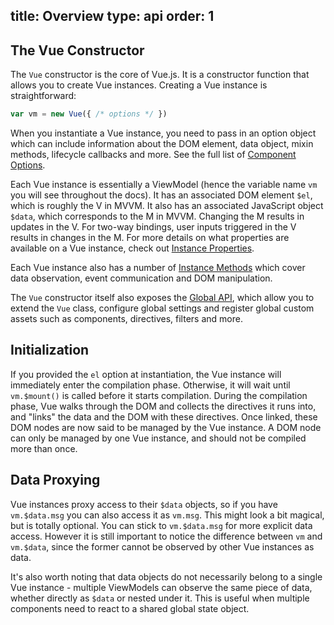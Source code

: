 title: Overview
type: api
order: 1
---

## The Vue Constructor

The `Vue` constructor is the core of Vue.js. It is a constructor function that allows you to create Vue instances. Creating a Vue instance is straightforward:

``` js
var vm = new Vue({ /* options */ })
```

When you instantiate a Vue instance, you need to pass in an option object which can include information about the DOM element, data object, mixin methods, lifecycle callbacks and more. See the full list of [Component Options](/api/options.html).

Each Vue instance is essentially a ViewModel (hence the variable name `vm` you will see throughout the docs). It has an associated DOM element `$el`, which is roughly the V in MVVM. It also has an associated JavaScript object `$data`, which corresponds to the M in MVVM. Changing the M results in updates in the V. For two-way bindings, user inputs triggered in the V results in changes in the M. For more details on what properties are available on a Vue instance, check out [Instance Properties](/api/instance-properties.html).

Each Vue instance also has a number of [Instance Methods](/api/instance-methods.html) which cover data observation, event communication and DOM manipulation.

The `Vue` constructor itself also exposes the [Global API](/api/global-api.html), which allow you to extend the `Vue` class, configure global settings and register global custom assets such as components, directives, filters and more.

## Initialization

If you provided the `el` option at instantiation, the Vue instance will immediately enter the compilation phase. Otherwise, it will wait until `vm.$mount()` is called before it starts compilation. During the compilation phase, Vue walks through the DOM and collects the directives it runs into, and "links" the data and the DOM with these directives. Once linked, these DOM nodes are now said to be managed by the Vue instance. A DOM node can only be managed by one Vue instance, and should not be compiled more than once.

## Data Proxying

Vue instances proxy access to their `$data` objects, so if you have `vm.$data.msg` you can also access it as `vm.msg`. This might look a bit magical, but is totally optional. You can stick to `vm.$data.msg` for more explicit data access. However it is still important to notice the difference between `vm` and `vm.$data`, since the former cannot be observed by other Vue instances as data.

It's also worth noting that data objects do not necessarily belong to a single Vue instance - multiple ViewModels can observe the same piece of data, whether directly as `$data` or nested under it. This is useful when multiple components need to react to a shared global state object.